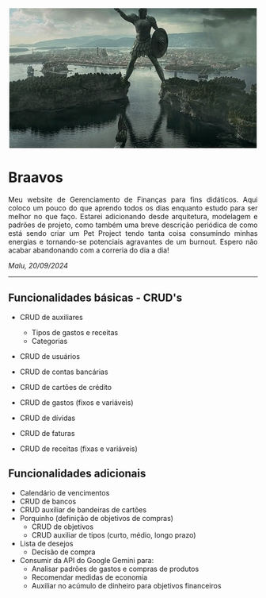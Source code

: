 <div align="center">
    <img src="braavos.gif"/>
</div>

<div>

# Braavos 

<p align="justify"> Meu website de Gerenciamento de Finanças para fins didáticos. Aqui coloco um pouco do que aprendo todos os dias enquanto estudo para ser melhor no que faço.
Estarei adicionando desde arquitetura, modelagem e padrões de projeto, como também uma breve descrição periódica de como está
sendo criar um Pet Project tendo tanta coisa consumindo minhas energias e tornando-se potenciais agravantes de um burnout. Espero não acabar abandonando com a correria do dia a dia!

_Malu, 20/09/2024_
</p>

<hr>

## Funcionalidades básicas - CRUD's

- CRUD de auxiliares
  - Tipos de gastos e receitas
  - Categorias
  
- CRUD de usuários
- CRUD de contas bancárias
- CRUD de cartões de crédito
- CRUD de gastos (fixos e variáveis)
- CRUD de dívidas
- CRUD de faturas
- CRUD de receitas (fixas e variáveis)

## Funcionalidades adicionais

- Calendário de vencimentos
- CRUD de bancos
- CRUD auxiliar de bandeiras de cartões
- Porquinho (definição de objetivos de compras)
  - CRUD de objetivos
  - CRUD auxiliar de tipos (curto, médio, longo prazo)
- Lista de desejos
  - Decisão de compra
- Consumir da API do Google Gemini para:
  - Analisar padrões de gastos e compras de produtos
  - Recomendar medidas de economia
  - Auxiliar no acúmulo de dinheiro para objetivos financeiros

  
</div>
